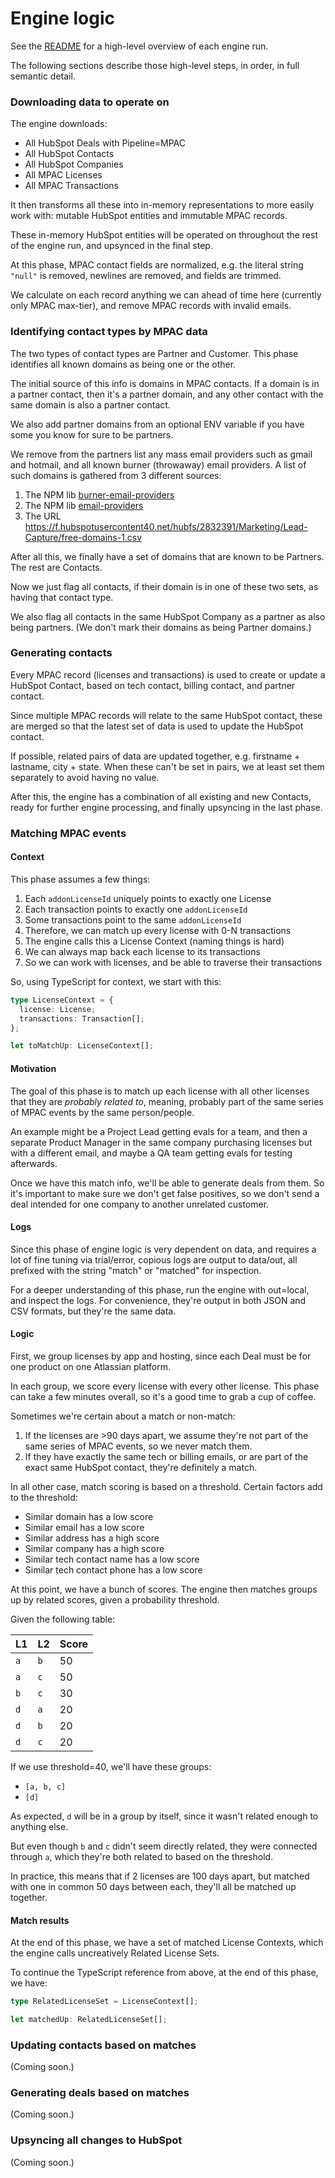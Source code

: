 # Engine logic

See the [README](./README.md) for a high-level overview of each engine run.

The following sections describe those high-level steps, in order, in full semantic detail.

### Downloading data to operate on

The engine downloads:

- All HubSpot Deals with Pipeline=MPAC
- All HubSpot Contacts
- All HubSpot Companies
- All MPAC Licenses
- All MPAC Transactions

It then transforms all these into in-memory representations to more easily work with: mutable HubSpot entities and immutable MPAC records.

These in-memory HubSpot entities will be operated on throughout the rest of the engine run, and upsynced in the final step.

At this phase, MPAC contact fields are normalized, e.g. the literal string `"null"` is removed, newlines are removed, and fields are trimmed.

We calculate on each record anything we can ahead of time here (currently only MPAC max-tier), and remove MPAC records with invalid emails.

### Identifying contact types by MPAC data

The two types of contact types are Partner and Customer. This phase identifies all known domains as being one or the other.

The initial source of this info is domains in MPAC contacts. If a domain is in a partner contact, then it's a partner domain, and any other contact with the same domain is also a partner contact.

We also add partner domains from an optional ENV variable if you have some you know for sure to be partners.

We remove from the partners list any mass email providers such as gmail and hotmail, and all known burner (throwaway) email providers. A list of such domains is gathered from 3 different sources:

1. The NPM lib [burner-email-providers](https://www.npmjs.com/package/burner-email-providers)
2. The NPM lib [email-providers](https://www.npmjs.com/package/email-providers)
3. The URL https://f.hubspotusercontent40.net/hubfs/2832391/Marketing/Lead-Capture/free-domains-1.csv

After all this, we finally have a set of domains that are known to be Partners. The rest are Contacts.

Now we just flag all contacts, if their domain is in one of these two sets, as having that contact type.

We also flag all contacts in the same HubSpot Company as a partner as also being partners. (We don't mark their domains as being Partner domains.)

### Generating contacts

Every MPAC record (licenses and transactions) is used to create or update a HubSpot Contact, based on tech contact, billing contact, and partner contact.

Since multiple MPAC records will relate to the same HubSpot contact, these are merged so that the latest set of data is used to update the HubSpot contact.

If possible, related pairs of data are updated together, e.g. firstname + lastname, city + state. When these can't be set in pairs, we at least set them separately to avoid having no value.

After this, the engine has a combination of all existing and new Contacts, ready for further engine processing, and finally upsyncing in the last phase.

### Matching MPAC events

#### Context

This phase assumes a few things:

1. Each `addonLicenseId` uniquely points to exactly one License
2. Each transaction points to exactly one `addonLicenseId`
3. Some transactions point to the same `addonLicenseId`
4. Therefore, we can match up every license with 0-N transactions
5. The engine calls this a License Context (naming things is hard)
6. We can always map back each license to its transactions
7. So we can work with licenses, and be able to traverse their transactions

So, using TypeScript for context, we start with this:

```typescript
type LicenseContext = {
  license: License;
  transactions: Transaction[];
};

let toMatchUp: LicenseContext[];
```

#### Motivation

The goal of this phase is to match up each license with all other licenses that they are *probably related to*, meaning, probably part of the same series of MPAC events by the same person/people.

An example might be a Project Lead getting evals for a team, and then a separate Product Manager in the same company purchasing licenses but with a different email, and maybe a QA team getting evals for testing afterwards.

Once we have this match info, we'll be able to generate deals from them. So it's important to make sure we don't get false positives, so we don't send a deal intended for one company to another unrelated customer.

#### Logs

Since this phase of engine logic is very dependent on data, and requires a lot of fine tuning via trial/error, copious logs are output to data/out, all prefixed with the string "match" or "matched" for inspection.

For a deeper understanding of this phase, run the engine with out=local, and inspect the logs. For convenience, they're output in both JSON and CSV formats, but they're the same data.

#### Logic

First, we group licenses by app and hosting, since each Deal must be for one product on one Atlassian platform.

In each group, we score every license with every other license. This phase can take a few minutes overall, so it's a good time to grab a cup of coffee.

Sometimes we're certain about a match or non-match:

1. If the licenses are >90 days apart, we assume they're not part of the same series of MPAC events, so we never match them.
2. If they have exactly the same tech or billing emails, or are part of the exact same HubSpot contact, they're definitely a match.

In all other case, match scoring is based on a threshold. Certain factors add to the threshold:

- Similar domain has a low score
- Similar email has a low score
- Similar address has a high score
- Similar company has a high score
- Similar tech contact name has a low score
- Similar tech contact phone has a low score

At this point, we have a bunch of scores. The engine then matches groups up by related scores, given a probability threshold.

Given the following table:

| L1  | L2  | Score |
| --- | --- | ----- |
| `a` | `b` | 50    |
| `a` | `c` | 50    |
| `b` | `c` | 30    |
| `d` | `a` | 20    |
| `d` | `b` | 20    |
| `d` | `c` | 20    |

If we use threshold=40, we'll have these groups:

- `[a, b, c]`
- `[d]`

As expected, `d` will be in a group by itself, since it wasn't related enough to anything else.

But even though `b` and `c` didn't seem directly related, they were connected through `a`, which they're both related to based on the threshold.

In practice, this means that if 2 licenses are 100 days apart, but matched with one in common 50 days between each, they'll all be matched up together.

#### Match results

At the end of this phase, we have a set of matched License Contexts, which the engine calls uncreatively Related License Sets.

To continue the TypeScript reference from above, at the end of this phase, we have:

```typescript
type RelatedLicenseSet = LicenseContext[];

let matchedUp: RelatedLicenseSet[];
```

### Updating contacts based on matches

(Coming soon.)

### Generating deals based on matches

(Coming soon.)

### Upsyncing all changes to HubSpot

(Coming soon.)
